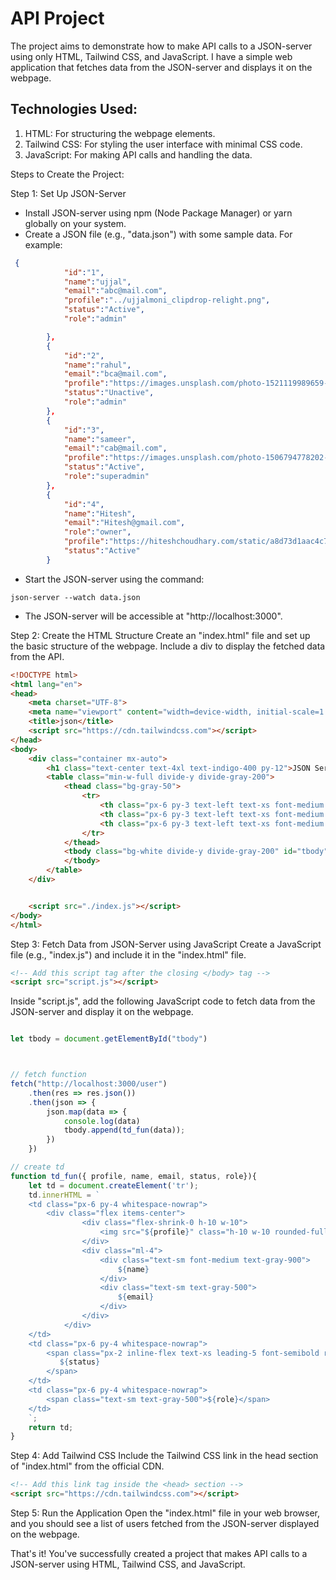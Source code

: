 # API Project

The project aims to demonstrate how to make API calls to a JSON-server using only HTML, Tailwind CSS, and JavaScript. I have a simple web application that fetches data from the JSON-server and displays it on the webpage.


## Technologies Used:
1. HTML: For structuring the webpage elements.
2. Tailwind CSS: For styling the user interface with minimal CSS code.
3. JavaScript: For making API calls and handling the data.

Steps to Create the Project:

Step 1: Set Up JSON-Server
- Install JSON-server using npm (Node Package Manager) or yarn globally on your system.
- Create a JSON file (e.g., "data.json") with some sample data. For example:
```json
 { 
            "id":"1",
            "name":"ujjal",
            "email":"abc@mail.com",
            "profile":"../ujjalmoni_clipdrop-relight.png",
            "status":"Active",
            "role":"admin"

        },
        { 
            "id":"2",
            "name":"rahul",
            "email":"bca@mail.com",
            "profile":"https://images.unsplash.com/photo-1521119989659-a83eee488004?ixlib=rb-4.0.3&ixid=M3wxMjA3fDB8MHxzZWFyY2h8NXx8cG9ydHJhaXR8ZW58MHx8MHx8fDA%3D&auto=format&fit=crop&w=800&q=60",
            "status":"Unactive",
            "role":"admin"
        },
        { 
            "id":"3",
            "name":"sameer",
            "email":"cab@mail.com",
            "profile":"https://images.unsplash.com/photo-1506794778202-cad84cf45f1d?ixlib=rb-4.0.3&ixid=M3wxMjA3fDB8MHxzZWFyY2h8M3x8cG9ydHJhaXR8ZW58MHx8MHx8fDA%3D&auto=format&fit=crop&w=800&q=60",
            "status":"Active",
            "role":"superadmin"
        },
        {
            "id":"4",
            "name":"Hitesh",
            "email":"Hitesh@gmail.com",
            "role":"owner",
            "profile":"https://hiteshchoudhary.com/static/a8d73d1aac4c79e9bb689640e6090367/2eaab/person-image.jpg",
            "status":"Active"
        }
```
- Start the JSON-server using the command:
```
json-server --watch data.json
```
- The JSON-server will be accessible at "http://localhost:3000".

Step 2: Create the HTML Structure
Create an "index.html" file and set up the basic structure of the webpage. Include a div to display the fetched data from the API.

```html
<!DOCTYPE html>
<html lang="en">
<head>
    <meta charset="UTF-8">
    <meta name="viewport" content="width=device-width, initial-scale=1.0">
    <title>json</title>
    <script src="https://cdn.tailwindcss.com"></script>
</head>
<body>
    <div class="container mx-auto">
        <h1 class="text-center text-4xl text-indigo-400 py-12">JSON Server</h1>
        <table class="min-w-full divide-y divide-gray-200">
            <thead class="bg-gray-50">
                <tr>
                    <th class="px-6 py-3 text-left text-xs font-medium text-gray-500 uppercase  tracking-wider">Employee</th>
                    <th class="px-6 py-3 text-left text-xs font-medium text-gray-500 uppercase  tracking-wider">Status</th>
                    <th class="px-6 py-3 text-left text-xs font-medium text-gray-500 uppercase  tracking-wider">Role</th>
                </tr>
            </thead>
            <tbody class="bg-white divide-y divide-gray-200" id="tbody">
            </tbody>
        </table>
    </div>


    <script src="./index.js"></script>
</body>
</html>
```

Step 3: Fetch Data from JSON-Server using JavaScript
Create a JavaScript file (e.g., "index.js") and include it in the "index.html" file.

```html
<!-- Add this script tag after the closing </body> tag -->
<script src="script.js"></script>
```

Inside "script.js", add the following JavaScript code to fetch data from the JSON-server and display it on the webpage.

```js

let tbody = document.getElementById("tbody")



// fetch function
fetch("http://localhost:3000/user")
    .then(res => res.json())
    .then(json => {
        json.map(data => {
            console.log(data)
            tbody.append(td_fun(data));
        })
    })

// create td
function td_fun({ profile, name, email, status, role}){
    let td = document.createElement('tr');
    td.innerHTML = `
    <td class="px-6 py-4 whitespace-nowrap">
        <div class="flex items-center">
                <div class="flex-shrink-0 h-10 w-10">
                    <img src="${profile}" class="h-10 w-10 rounded-full" alt="">
                </div>
                <div class="ml-4">
                    <div class="text-sm font-medium text-gray-900">
                        ${name}
                    </div>
                    <div class="text-sm text-gray-500">
                        ${email}
                    </div>
                </div>
            </div>
    </td>
    <td class="px-6 py-4 whitespace-nowrap">
        <span class="px-2 inline-flex text-xs leading-5 font-semibold rounded-full bg-green-100 text-green-800">
           ${status}
        </span>
    </td>
    <td class="px-6 py-4 whitespace-nowrap">
        <span class="text-sm text-gray-500">${role}</span>
    </td>
    `;
    return td;
}
```

Step 4: Add Tailwind CSS
Include the Tailwind CSS link in the head section of "index.html" from the official CDN.

```html
<!-- Add this link tag inside the <head> section -->
<script src="https://cdn.tailwindcss.com"></script>
```

Step 5: Run the Application
Open the "index.html" file in your web browser, and you should see a list of users fetched from the JSON-server displayed on the webpage.

That's it! You've successfully created a project that makes API calls to a JSON-server using HTML, Tailwind CSS, and JavaScript.
